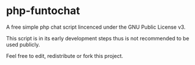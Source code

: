 php-funtochat
=============

A free simple php chat script lincenced under the GNU Public License v3.

This script is in its early development steps thus is not recommended to be used publicly.

Feel free to edit, redistribute or fork this project.
